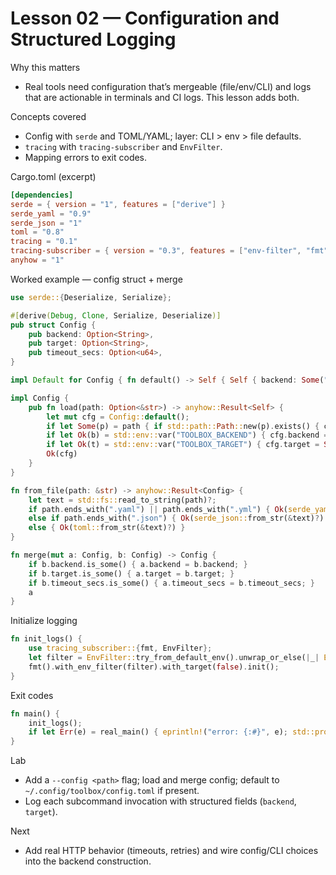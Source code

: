 # Lesson 02 — Configuration and Structured Logging

Why this matters
- Real tools need configuration that’s mergeable (file/env/CLI) and logs that are actionable in terminals and CI logs. This lesson adds both.

Concepts covered
- Config with `serde` and TOML/YAML; layer: CLI > env > file defaults.
- `tracing` with `tracing-subscriber` and `EnvFilter`.
- Mapping errors to exit codes.

Cargo.toml (excerpt)
```toml
[dependencies]
serde = { version = "1", features = ["derive"] }
serde_yaml = "0.9"
serde_json = "1"
toml = "0.8"
tracing = "0.1"
tracing-subscriber = { version = "0.3", features = ["env-filter", "fmt"] }
anyhow = "1"
```

Worked example — config struct + merge
```rust
use serde::{Deserialize, Serialize};

#[derive(Debug, Clone, Serialize, Deserialize)]
pub struct Config {
    pub backend: Option<String>,
    pub target: Option<String>,
    pub timeout_secs: Option<u64>,
}

impl Default for Config { fn default() -> Self { Self { backend: Some("file".into()), target: None, timeout_secs: Some(10) } } }

impl Config {
    pub fn load(path: Option<&str>) -> anyhow::Result<Self> {
        let mut cfg = Config::default();
        if let Some(p) = path { if std::path::Path::new(p).exists() { cfg = merge(cfg, from_file(p)?); } }
        if let Ok(b) = std::env::var("TOOLBOX_BACKEND") { cfg.backend = Some(b); }
        if let Ok(t) = std::env::var("TOOLBOX_TARGET") { cfg.target = Some(t); }
        Ok(cfg)
    }
}

fn from_file(path: &str) -> anyhow::Result<Config> {
    let text = std::fs::read_to_string(path)?;
    if path.ends_with(".yaml") || path.ends_with(".yml") { Ok(serde_yaml::from_str(&text)?) }
    else if path.ends_with(".json") { Ok(serde_json::from_str(&text)?) }
    else { Ok(toml::from_str(&text)?) }
}

fn merge(mut a: Config, b: Config) -> Config {
    if b.backend.is_some() { a.backend = b.backend; }
    if b.target.is_some() { a.target = b.target; }
    if b.timeout_secs.is_some() { a.timeout_secs = b.timeout_secs; }
    a
}
```

Initialize logging
```rust
fn init_logs() {
    use tracing_subscriber::{fmt, EnvFilter};
    let filter = EnvFilter::try_from_default_env().unwrap_or_else(|_| EnvFilter::new("info"));
    fmt().with_env_filter(filter).with_target(false).init();
}
```

Exit codes
```rust
fn main() {
    init_logs();
    if let Err(e) = real_main() { eprintln!("error: {:#}", e); std::process::exit(2); }
}
```

Lab
- Add a `--config <path>` flag; load and merge config; default to `~/.config/toolbox/config.toml` if present.
- Log each subcommand invocation with structured fields (`backend`, `target`).

Next
- Add real HTTP behavior (timeouts, retries) and wire config/CLI choices into the backend construction.

